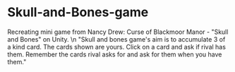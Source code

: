 # Skull-and-Bones-game
Recreating mini game from Nancy Drew: Curse of Blackmoor Manor - "Skull and Bones" on Unity. \n
"Skull and bones game's aim is to accumulate 3 of a kind card. The cards shown are yours. Click on a card and ask if rival has them. Remember the cards rival asks for and ask for them when you have them."
